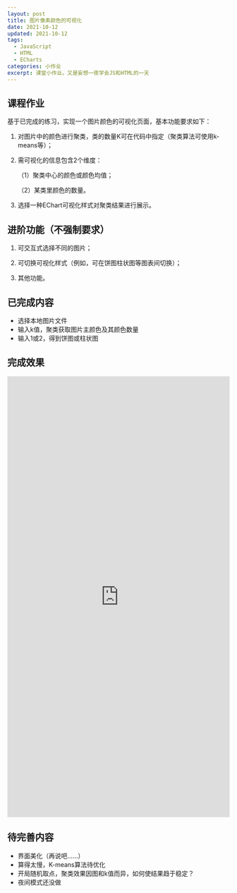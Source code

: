```yaml
---
layout: post
title: 图片像素颜色的可视化
date: 2021-10-12
updated: 2021-10-12
tags: 
  - JavaScript
  - HTML
  - ECharts
categories: 小作业
excerpt: 课堂小作业。又是妄想一夜学会JS和HTML的一天
---
```


## 课程作业

基于已完成的练习，实现一个图片颜色的可视化页面，基本功能要求如下：

1. 对图片中的颜色进行聚类，类的数量K可在代码中指定（聚类算法可使用k-means等）；

2. 需可视化的信息包含2个维度：

   （1）聚类中心的颜色或颜色均值；

   （2）某类里颜色的数量。

3. 选择一种EChart可视化样式对聚类结果进行展示。

## 进阶功能（不强制要求）

1. 可交互式选择不同的图片；

2. 可切换可视化样式（例如，可在饼图柱状图等图表间切换）；

3. 其他功能。

## 已完成内容

- 选择本地图片文件
- 输入k值，聚类获取图片主颜色及其颜色数量
- 输入1或2，得到饼图或柱状图

## 完成效果

<iframe id="graph1"
	title="graph1"
	src="https://cdn.yuumi.link/html/getColor/getColor.html" 
	height="1000px" 
	width="100%" 
	scrolling="auto" 
	frameborder="0">
</iframe>

## 待完善内容

- 界面美化（再说吧……）
- 算得太慢，K-means算法待优化
- 开局随机取点，聚类效果因图和k值而异，如何使结果趋于稳定？
- 夜间模式还没做
